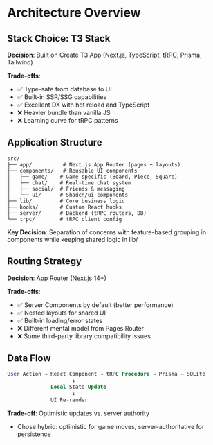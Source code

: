 # Architecture Overview

## Stack Choice: T3 Stack

**Decision**: Built on Create T3 App (Next.js, TypeScript, tRPC, Prisma, Tailwind)

**Trade-offs**:
- ✅ Type-safe from database to UI
- ✅ Built-in SSR/SSG capabilities
- ✅ Excellent DX with hot reload and TypeScript
- ❌ Heavier bundle than vanilla JS
- ❌ Learning curve for tRPC patterns

## Application Structure

```text
src/
├── app/          # Next.js App Router (pages + layouts)
├── components/   # Reusable UI components
│   ├── game/    # Game-specific (Board, Piece, Square)
│   ├── chat/    # Real-time chat system
│   ├── social/  # Friends & messaging
│   └── ui/      # Shadcn/ui components
├── lib/         # Core business logic
├── hooks/       # Custom React hooks
├── server/      # Backend (tRPC routers, DB)
└── trpc/        # tRPC client config
```

**Key Decision**: Separation of concerns with feature-based grouping in components while keeping shared logic in lib/

## Routing Strategy

**Decision**: App Router (Next.js 14+)

**Trade-offs**:
- ✅ Server Components by default (better performance)
- ✅ Nested layouts for shared UI
- ✅ Built-in loading/error states
- ❌ Different mental model from Pages Router
- ❌ Some third-party library compatibility issues

## Data Flow

```sql
User Action → React Component → tRPC Procedure → Prisma → SQLite
                     ↓
              Local State Update
                     ↓
              UI Re-render
```

**Trade-off**: Optimistic updates vs. server authority
- Chose hybrid: optimistic for game moves, server-authoritative for persistence
